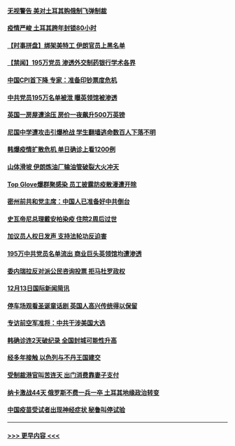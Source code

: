 #### [无视警告 美对土耳其购俄制飞弹制裁](../pages/prog202/a103010083.md?t=12151302) 
#### [疫情严峻 土耳其跨年封锁80小时](../pages/prog202/a103010060.md?t=12151302) 
#### [【时事拼盘】绑架美特工 伊朗官员上黑名单](../pages/prog202/a103009851.md?t=12151302) 
#### [【禁闻】195万党员 渗透外交制药银行学术各界](../pages/prog202/a103009824.md?t=12151302) 
#### [中国CPI首下降 专家：准备印钞票度危机](../pages/prog202/a103009723.md?t=12151302) 
#### [中共党员195万名单被泄 曝英领馆被渗透](../pages/prog202/a103009668.md?t=12151302) 
#### [英国一房屋遭涂压 房价一夜飙升500万英镑](../pages/prog202/a103009484.md?t=12151302) 
#### [尼国中学遭攻击引爆枪战 学生翻墙逃命数百人下落不明](../pages/prog202/a103009493.md?t=12151302) 
#### [韩爆疫情扩散危机 单日确诊上看1200例](../pages/prog202/a103009479.md?t=12151302) 
#### [山体滑坡 伊朗炼油厂输油管破裂大火冲天](../pages/prog202/a103009450.md?t=12151302) 
#### [Top Glove爆群聚感染 员工披露防疫散漫遭开除](../pages/prog202/a103009374.md?t=12151302) 
#### [密州前共和党主席：中国人已准备好中共倒台](../pages/prog202/a103009379.md?t=12151302) 
#### [史瓦帝尼总理戴安柏染疫 住院2周后过世](../pages/prog202/a103009296.md?t=12151302) 
#### [加议员人权日发声 支持法轮功反迫害](../pages/prog202/a103009108.md?t=12151302) 
#### [195万中共党员名单流出 商业巨头英领馆均遭渗透](../pages/prog202/a103009090.md?t=12151302) 
#### [委内瑞拉反对派公民咨询投票 拒马杜罗政权](../pages/prog202/a103009044.md?t=12151302) 
#### [12月13日国际新闻简讯](../pages/prog202/a103009030.md?t=12151302) 
#### [停车场观看圣诞童话剧 英国人高兴传统得以保留](../pages/prog202/a103009028.md?t=12151302) 
#### [专访前空军准将：中共干涉美国大选](../pages/prog202/a103009007.md?t=12151302) 
#### [韩确诊连2天破纪录 全国封城可能性升高](../pages/prog202/a103008958.md?t=12151302) 
#### [经多年接触 以色列与不丹王国建交](../pages/prog202/a103008765.md?t=12151302) 
#### [受制裁港官叫苦连天 出门消费靠妻子支付](../pages/prog202/a103008752.md?t=12151302) 
#### [纳卡激战44天 俄罗斯不费一兵一卒 土耳其地缘政治转变](../pages/prog202/a103008721.md?t=12151302) 
#### [中国疫苗受试者出现神经症状 秘鲁叫停试验](../pages/prog202/a103008507.md?t=12151302) 

----
#### [ >>> 更早内容 <<< ](../indexes/prog202-earlier.md)
